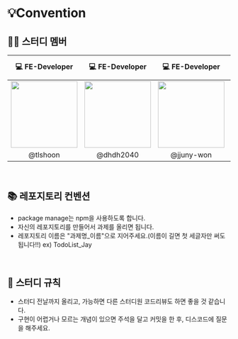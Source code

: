 # 💡Convention


## 👨‍💻 스터디 멤버

| 💻 FE-Developer | 💻 FE-Developer | 💻 FE-Developer | 💻 FE-Developer | 💻 FE-Developer |
| :-------------: | :-------------: | :-------------: | :-------------: | :-------------: |
| <a href='https://github.com/tlshoon'><img width="150" height="150" src="https://avatars.githubusercontent.com/u/87574833?v=4"></a> |    <a href='https://github.com/dhdh2040'><img width="150" height="150" src="https://avatars.githubusercontent.com/u/83562727?v=4"></a>             |   <a href='https://github.com/jjuny-won'><img width="150" height="150" src="https://avatars.githubusercontent.com/u/101424642?v=4"></a>  | <a href='https://github.com/WonJuneKim'><img width="150" height="150" src="https://avatars.githubusercontent.com/u/101927445?v=4"></a> |  |
|     @tlshoon    |        @dhdh2040        |        @jjuny-won         |     @WonJuneKim      |           |

<br>

## 📚 레포지토리 컨벤션
 - package manage는 npm을 사용하도록 합니다.
 - 자신의 레포지토리를 만들어서 과제를 올리면 됩니다.<br>
 - 레포지토리 이름은 "과제명_이름"으로 지어주세요.(이름이 길면 첫 세글자만 써도 됩니다!!) ex) TodoList_Jay <br>

<br>

## 🧐 스터디 규칙
 - 스터디 전날까지 올리고, 가능하면 다른 스터디원 코드리뷰도 하면 좋을 것 같습니다.
 - 구현이 어렵거나 모르는 개념이 있으면 주석을 달고 커밋을 한 후, 디스코드에 질문을 해주세요.
